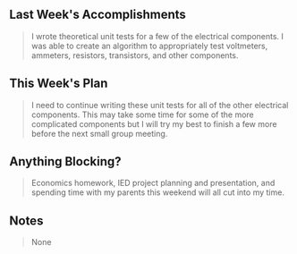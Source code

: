 ## Last Week's Accomplishments

> I wrote theoretical unit tests for a few of the electrical components. I was able to create an algorithm to appropriately test voltmeters, ammeters, resistors, transistors, and other components.

## This Week's Plan

> I need to continue writing these unit tests for all of the other electrical components. This may take some time for some of the more complicated components but I will try my best to finish a few more before the next small group meeting.

## Anything Blocking?

> Economics homework, IED project planning and presentation, and spending time with my parents this weekend will all cut into my time.

## Notes

> None